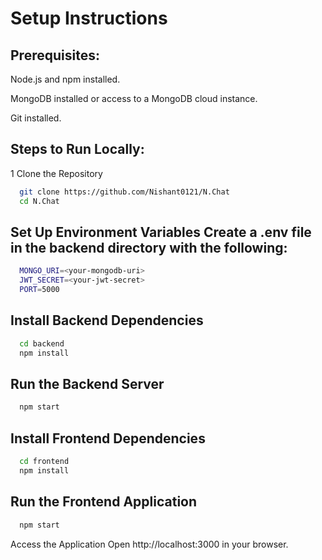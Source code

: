 # Setup Instructions

## Prerequisites:
  Node.js and npm installed.
  
  MongoDB installed or access to a MongoDB cloud instance.
  
  Git installed.

## Steps to Run Locally:
1 Clone the Repository
```bash
  git clone https://github.com/Nishant0121/N.Chat
  cd N.Chat
```

## Set Up Environment Variables Create a .env file in the backend directory with the following:
```bash
  MONGO_URI=<your-mongodb-uri>
  JWT_SECRET=<your-jwt-secret>
  PORT=5000
```

## Install Backend Dependencies
```bash
  cd backend
  npm install
```

## Run the Backend Server
```bash
  npm start
```

## Install Frontend Dependencies
```bash
  cd frontend
  npm install
```

## Run the Frontend Application
```bash
  npm start
```

Access the Application Open http://localhost:3000 in your browser.

